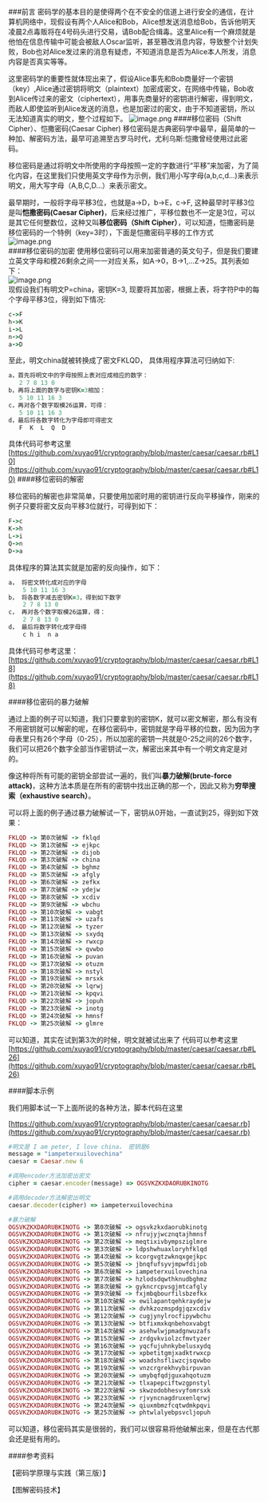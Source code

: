 ###前言
   密码学的基本目的是使得两个在不安全的信道上进行安全的通信，在计算机网络中，现假设有两个人Alice和Bob，Alice想发送消息给Bob，告诉他明天凌晨2点毒贩将在4号码头进行交易，请Bob配合缉毒。这里Alice有一个麻烦就是他怕在信息传输中可能会被敌人Oscar监听，甚至篡改消息内容，导致整个计划失败，Bob也对Alice发过来的消息有疑虑，不知道消息是否为Alice本人所发，消息内容是否真实等等。  

 这里密码学的重要性就体现出来了，假设Alice事先和Bob商量好一个密钥（key）,Alice通过密钥将明文（plaintext）加密成密文，在网络中传输，Bob收到Alice传过来的密文（ciphertext），用事先商量好的密钥进行解密，得到明文，而敌人即使监听到Alice发送的消息，也是加密过的密文，由于不知道密钥，所以无法知道真实的明文，整个过程如下。
![image.png](https://upload-images.jianshu.io/upload_images/1796624-95050e2fc8412a32.png?imageMogr2/auto-orient/strip%7CimageView2/2/w/1240)
####移位密码（Shift Cipher）、恺撒密码(Caesar Cipher)
移位密码是古典密码学中最早，最简单的一种加、解密码方法，最早可追溯至古罗马时代，尤利乌斯:恺撒曾经使用过此密码。 
  
移位密码是通过将明文中所使用的字母按照一定的字数进行“平移”来加密，为了简化内容，在这里我们只使用英文字母作为示例，我们用小写字母(a,b,c,d…)来表示明文，用大写字母（A,B,C,D…）来表示密文。
  
最早期时，一般将字母平移3位，也就是a->D，b->E，c->F,
这种最早时平移3位是叫**恺撒密码(Caesar Cipher)**，后来经过推广，平移位数也不一定是3位，可以是其它任何整数位，这种又叫**移位密码（Shift Cipher）**，可以知道，恺撒密码是移位密码的一个特例（key=3时），下面是恺撒密码平移的工作方式  
![image.png](https://upload-images.jianshu.io/upload_images/1796624-e1fa042fd62a2c56.png?imageMogr2/auto-orient/strip%7CimageView2/2/w/1240)  
####移位密码的加密
 使用移位密码可以用来加密普通的英文句子，但是我们要建立英文字母和模26剩余之间一一对应关系，如A->0，B->1,…Z->25。其列表如下：  
![image.png](https://upload-images.jianshu.io/upload_images/1796624-0dbef7eedef6d7dc.png?imageMogr2/auto-orient/strip%7CimageView2/2/w/1240)  
现假设我们有明文P=china，密钥K=3, 现要将其加密，根据上表，将字符P中的每个字母平移3位，得到如下情况:  
```ruby
c->F
h->K
i->L
n->Q
a->D
```
至此，明文china就被转换成了密文FKLQD，
具体用程序算法可归纳如下:
```ruby
a，首先将明文中的字母按照上表对应成相应的数字：
   2 7 8 13 0
b，再将上面的数字与密钥K=3相加：
   5 10 11 16 3
c，再对各个数字取模26运算，可得：
   5 10 11 16 3
d，最后将各数字转化为字母即可得密文
   F  K  L  Q  D
```
具体代码可参考这里
[https://github.com/xuyao91/cryptography/blob/master/caesar/caesar.rb#L10](https://github.com/xuyao91/cryptography/blob/master/caesar/caesar.rb#L10)
####移位密码的解密

移位密码的解密也非常简单，只要使用加密时用的密钥进行反向平移操作，刚来的例子只要将密文反向平移3位就行，可得到如下：
```ruby
F->c
K->h
L->i
Q->n
D->a
```
具体程序的算法其实就是加密的反向操作，如下：
```ruby
a， 将密文转化成对应的字母
    5 10 11 16 3
b， 将各数字减去密钥K=3，得到如下数字
    2 7 8 13 0
c， 再对各个数字取模26运算，得：
    2 7 8 13 0
d， 最后将数字转化成字母得
    c h i  n a
```
具体代码可参考这里：
[https://github.com/xuyao91/cryptography/blob/master/caesar/caesar.rb#L18](https://github.com/xuyao91/cryptography/blob/master/caesar/caesar.rb#L18)

####移位密码的暴力破解

通过上面的例子可以知道，我们只要拿到的密钥K，就可以密文解密，那么有没有不用密钥就可以解密的呢，在移位密码中，密钥就是字母平移的位数，因为因为字母表里只有26个字母（0-25），所以加密的密钥一共就是0-25之间的26个数字，我们可以把26个数字全部当作密钥试一次，解密出来其中有一个明文肯定是对的。  

像这种将所有可能的密钥全部尝试一遍的，我们叫**暴力破解(brute-force attack)**，这种方法本质是在所有的密钥中找出正确的那一个，因此又称为**穷举搜索（exhaustive search）**。

可以将上面的例子通过暴力破解试一下，密钥从0开始，一直试到25，得到如下效果：
```ruby
FKLQD -> 第0次破解 -> fklqd
FKLQD -> 第1次破解 -> ejkpc
FKLQD -> 第2次破解 -> dijob
FKLQD -> 第3次破解 -> china
FKLQD -> 第4次破解 -> bghmz
FKLQD -> 第5次破解 -> afgly
FKLQD -> 第6次破解 -> zefkx
FKLQD -> 第7次破解 -> ydejw
FKLQD -> 第8次破解 -> xcdiv
FKLQD -> 第9次破解 -> wbchu
FKLQD -> 第10次破解 -> vabgt
FKLQD -> 第11次破解 -> uzafs
FKLQD -> 第12次破解 -> tyzer
FKLQD -> 第13次破解 -> sxydq
FKLQD -> 第14次破解 -> rwxcp
FKLQD -> 第15次破解 -> qvwbo
FKLQD -> 第16次破解 -> puvan
FKLQD -> 第17次破解 -> otuzm
FKLQD -> 第18次破解 -> nstyl
FKLQD -> 第19次破解 -> mrsxk
FKLQD -> 第20次破解 -> lqrwj
FKLQD -> 第21次破解 -> kpqvi
FKLQD -> 第22次破解 -> jopuh
FKLQD -> 第23次破解 -> inotg
FKLQD -> 第24次破解 -> hmnsf
FKLQD -> 第25次破解 -> glmre
```
可以知道，其实在试到第3次的时候，明文就被试出来了
代码可以参考这里
[https://github.com/xuyao91/cryptography/blob/master/caesar/caesar.rb#L26](https://github.com/xuyao91/cryptography/blob/master/caesar/caesar.rb#L26)

####脚本示例

我们用脚本试一下上面所说的各种方法，脚本代码在这里

[https://github.com/xuyao91/cryptography/blob/master/caesar/caesar.rb](https://github.com/xuyao91/cryptography/blob/master/caesar/caesar.rb)

```ruby
#明文是 I am peter, I love china， 密钥是6
message = "iampeterxuilovechina"
caesar = Caesar.new 6

#调用encoder方法加密出密文
cipher = caesar.encoder(message) => OGSVKZKXDAORUBKINOTG

#调用decoder方法解密出明文
caesar.decoder(cipher) => iampeterxuilovechina

#暴力破解
OGSVKZKXDAORUBKINOTG -> 第0次破解 -> ogsvkzkxdaorubkinotg
OGSVKZKXDAORUBKINOTG -> 第1次破解 -> nfrujyjwcznqtajhmnsf
OGSVKZKXDAORUBKINOTG -> 第2次破解 -> meqtixivbympsziglmre
OGSVKZKXDAORUBKINOTG -> 第3次破解 -> ldpshwhuaxloryhfklqd
OGSVKZKXDAORUBKINOTG -> 第4次破解 -> kcorgvgtzwknqxgejkpc
OGSVKZKXDAORUBKINOTG -> 第5次破解 -> jbnqfufsyvjmpwfdijob
OGSVKZKXDAORUBKINOTG -> 第6次破解 -> iampeterxuilovechina
OGSVKZKXDAORUBKINOTG -> 第7次破解 -> hzlodsdqwthknudbghmz
OGSVKZKXDAORUBKINOTG -> 第8次破解 -> gykncrcpvsgjmtcafgly
OGSVKZKXDAORUBKINOTG -> 第9次破解 -> fxjmbqbourfilsbzefkx
OGSVKZKXDAORUBKINOTG -> 第10次破解 -> ewilapantqehkraydejw
OGSVKZKXDAORUBKINOTG -> 第11次破解 -> dvhkzozmspdgjqzxcdiv
OGSVKZKXDAORUBKINOTG -> 第12次破解 -> cugjynylrocfipywbchu
OGSVKZKXDAORUBKINOTG -> 第13次破解 -> btfixmxkqnbehoxvabgt
OGSVKZKXDAORUBKINOTG -> 第14次破解 -> asehwlwjpmadgnwuzafs
OGSVKZKXDAORUBKINOTG -> 第15次破解 -> zrdgvkviolzcfmvtyzer
OGSVKZKXDAORUBKINOTG -> 第16次破解 -> yqcfujuhnkybelusxydq
OGSVKZKXDAORUBKINOTG -> 第17次破解 -> xpbetitgmjxadktrwxcp
OGSVKZKXDAORUBKINOTG -> 第18次破解 -> woadshsfliwzcjsqvwbo
OGSVKZKXDAORUBKINOTG -> 第19次破解 -> vnzcrgrekhvybirpuvan
OGSVKZKXDAORUBKINOTG -> 第20次破解 -> umybqfqdjguxahqotuzm
OGSVKZKXDAORUBKINOTG -> 第21次破解 -> tlxapepciftwzgpnstyl
OGSVKZKXDAORUBKINOTG -> 第22次破解 -> skwzodobhesvyfomrsxk
OGSVKZKXDAORUBKINOTG -> 第23次破解 -> rjvyncnagdruxenlqrwj
OGSVKZKXDAORUBKINOTG -> 第24次破解 -> qiuxmbmzfcqtwdmkpqvi
OGSVKZKXDAORUBKINOTG -> 第25次破解 -> phtwlalyebpsvcljopuh
```

可以知道，移位密码其实是很弱的，我们可以很容易将他破解出来，但是在古代那会还是挺有用的。

####参考资料

【密码学原理与实践（第三版）】

【图解密码技术】


